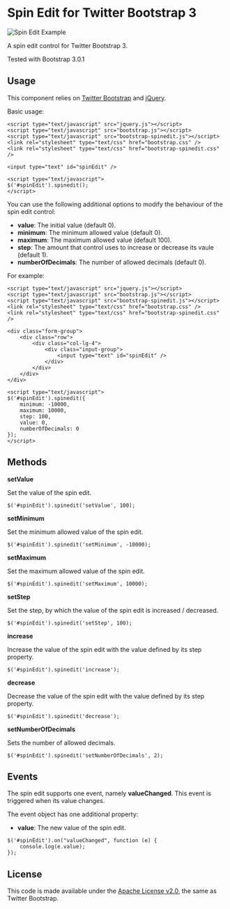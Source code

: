 # Spin Edit for Twitter Bootstrap 3

![Spin Edit Example](https://raw.github.com/scyv/bootstrap-spinedit/bootstrap3/example.png)

A spin edit control for Twitter Bootstrap 3.

Tested with Bootstrap 3.0.1

## Usage

This component relies on [Twitter Bootstrap](http://twitter.github.com/bootstrap/) and [jQuery](http://jquery.com/).

Basic usage:

```
<script type="text/javascript" src="jquery.js"></script>
<script type="text/javascript" src="bootstrap.js"></script>
<script type="text/javascript" src="bootstrap-spinedit.js"></script>
<link rel="stylesheet" type="text/css" href="bootstrap.css" />
<link rel="stylesheet" type="text/css" href="bootstrap-spinedit.css" />

<input type="text" id="spinEdit" />

<script type="text/javascript">
$('#spinEdit').spinedit();
</script>
```

You can use the following additional options to modify the behaviour of the spin edit control:

* **value**: The initial value (default 0).
* **minimum**: The minimum allowed value (default 0).
* **maximum**: The maximum allowed value (default 100).
* **step**: The amount that control uses to increase or decrease its vaule (default 1).
* **numberOfDecimals**: The number of allowed decimals (default 0).

For example:

```
<script type="text/javascript" src="jquery.js"></script>
<script type="text/javascript" src="bootstrap.js"></script>
<script type="text/javascript" src="bootstrap-spinedit.js"></script>
<link rel="stylesheet" type="text/css" href="bootstrap.css" />
<link rel="stylesheet" type="text/css" href="bootstrap-spinedit.css" />

<div class="form-group">
	<div class="row">
		<div class="col-lg-4">
		    <div class="input-group">
				<input type="text" id="spinEdit" />
			</div>
		</div>
	</div>
</div>

<script type="text/javascript">
$('#spinEdit').spinedit({
    minimum: -10000,
    maximum: 10000,
    step: 100,
    value: 0,
    numberOfDecimals: 0
});
</script>
```

## Methods

**setValue**

Set the value of the spin edit.

```
$('#spinEdit').spinedit('setValue', 100);
```

**setMinimum**

Set the minimum allowed value of the spin edit.

```
$('#spinEdit').spinedit('setMinimum', -10000);
```

**setMaximum**

Set the maximum allowed value of the spin edit.

```
$('#spinEdit').spinedit('setMaximum', 10000);
```

**setStep**

Set the step, by which the value of the spin edit is increased / decreased.

```
$('#spinEdit').spinedit('setStep', 100);
```

**increase**

Increase the value of the spin edit with the value defined by its step property.

```
$('#spinEdit').spinedit('increase');
```

**decrease**

Decrease the value of the spin edit with the value defined by its step property.

```
$('#spinEdit').spinedit('decrease');
```

**setNumberOfDecimals**

Sets the number of allowed decimals.

```
$('#spinEdit').spinedit('setNumberOfDecimals', 2);
```

## Events

The spin edit supports one event, namely **valueChanged**. This event is triggered when its value changes.

The event object has one additional property:

* **value**: The new value of the spin edit.

```
$('#spinEdit').on("valueChanged", function (e) {
    console.log(e.value);
});
```

## License

This code is made available under the [Apache License v2.0](http://www.apache.org/licenses/LICENSE-2.0), 
the same as Twitter Bootstrap.
